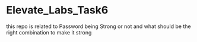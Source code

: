 # Elevate_Labs_Task6
this repo is related to Password being Strong or not and what should be the right combination to make it strong 

